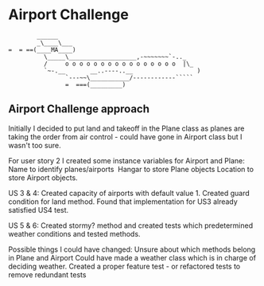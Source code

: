 Airport Challenge
=================

```
        ______
        _\____\___
=  = ==(____MA____)
          \_____\___________________,-~~~~~~~`-.._
          /     o o o o o o o o o o o o o o o o  |\_
          `~-.__       __..----..__                  )
                `---~~\___________/------------`````
                =  ===(_________)

```

Airport Challenge approach
---------

Initially I decided to put land and takeoff in the Plane class as planes are taking the order from air control - could have gone in Airport class but I wasn't too sure.

For user story 2 I created some instance variables for Airport and Plane:
Name  to identify planes/airports
 Hangar to store Plane objects
Location to store Airport objects.

US 3 & 4:
Created capacity of airports with default value 1.
Created guard condition for land method.
Found that implementation for US3 already satisfied US4 test.

US 5 & 6:
Created stormy? method and created tests which predetermined weather conditions and tested methods.

Possible things I could have changed:
Unsure about which methods belong in Plane and Airport
Could have made a weather class which is in charge of deciding weather.
Created a proper feature test - or refactored tests to remove redundant tests
